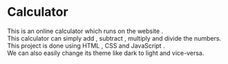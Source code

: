 # Calculator
This is an online calculator which runs on the website .<br>
This calculator can simply add , subtract , multiply and divide the numbers.<br>
This project is done using HTML , CSS and JavaScript .<br>
We can also easily change its theme like dark to light and vice-versa.
